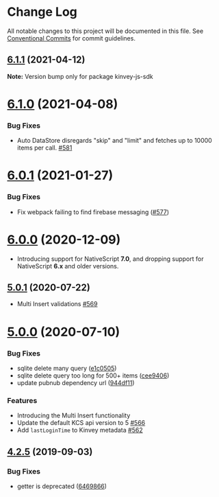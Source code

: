 # Change Log

All notable changes to this project will be documented in this file.
See [Conventional Commits](https://conventionalcommits.org) for commit guidelines.

## [6.1.1](https://github.com/Kinvey/js-sdk/compare/kinvey-nativescript-sdk@6.1.0...kinvey-nativescript-sdk@6.1.1) (2021-04-12)

**Note:** Version bump only for package kinvey-js-sdk





# [6.1.0](https://github.com/Kinvey/js-sdk/compare/kinvey-nativescript-sdk@6.0.1...kinvey-nativescript-sdk@6.1.0) (2021-04-08)


### Bug Fixes

* Auto DataStore disregards "skip" and "limit" and fetches up to 10000 items per call. [#581](https://github.com/Kinvey/js-sdk/pull/581)





# [6.0.1](https://github.com/Kinvey/js-sdk/compare/kinvey-nativescript-sdk@6.0.0...kinvey-nativescript-sdk@6.0.1) (2021-01-27)


### Bug Fixes

* Fix webpack failing to find firebase messaging ([#577](https://github.com/Kinvey/js-sdk/pull/577))





# [6.0.0](https://github.com/Kinvey/js-sdk/compare/kinvey-nativescript-sdk@5.0.1...kinvey-nativescript-sdk@6.0.0) (2020-12-09)

* Introducing support for NativeScript **7.0**, and dropping support for NativeScript **6.x** and older versions.





## [5.0.1](https://github.com/Kinvey/js-sdk/compare/kinvey-nativescript-sdk@5.0.0...kinvey-nativescript-sdk@5.0.1) (2020-07-22)

* Multi Insert validations [#569](https://github.com/Kinvey/js-sdk/pull/569)





# [5.0.0](https://github.com/Kinvey/js-sdk/compare/kinvey-nativescript-sdk@4.2.5...kinvey-nativescript-sdk@5.0.0) (2020-07-10)


### Bug Fixes

* sqlite delete many query ([e1c0505](https://github.com/Kinvey/js-sdk/commit/e1c0505))
* sqlite delete query too long for 500+ items ([cee9406](https://github.com/Kinvey/js-sdk/commit/cee9406))
* update pubnub dependency url ([944df11](https://github.com/Kinvey/js-sdk/commit/944df11))


### Features

* Introducing the Multi Insert functionality
* Update the default KCS api version to 5 [#566](https://github.com/Kinvey/js-sdk/pull/566)
* Add `lastLoginTime` to Kinvey metadata [#562](https://github.com/Kinvey/js-sdk/pull/562)





## [4.2.5](https://github.com/Kinvey/js-sdk/compare/kinvey-nativescript-sdk@4.2.3...kinvey-nativescript-sdk@4.2.5) (2019-09-03)


### Bug Fixes

* getter is deprecated ([6469866](https://github.com/Kinvey/js-sdk/commit/6469866))
